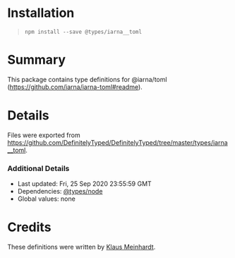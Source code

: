 # Installation
> `npm install --save @types/iarna__toml`

# Summary
This package contains type definitions for @iarna/toml (https://github.com/iarna/iarna-toml#readme).

# Details
Files were exported from https://github.com/DefinitelyTyped/DefinitelyTyped/tree/master/types/iarna__toml.

### Additional Details
 * Last updated: Fri, 25 Sep 2020 23:55:59 GMT
 * Dependencies: [@types/node](https://npmjs.com/package/@types/node)
 * Global values: none

# Credits
These definitions were written by [Klaus Meinhardt](https://github.com/ajafff).
